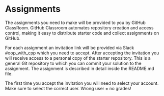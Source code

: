# Assignments

The assignments you need to make will be provided to you by GitHub ClassRoom. GitHub Classroom automates repository creation and access control, making it easy to distribute starter code and collect assignments on GitHub.

For each assignment an invitation link will be provided via Slack #oop_with_cpp which you need to accept. After accepting the invitation you will receive access to a personal copy of the starter repository. This is a general Git repository to which you can commit your solution to the assignment. The assignment is described in detail inside the README.md file.

The first time you accept the invitation you will need to select your account. Make sure to select the correct user. Wrong user = no grades!

